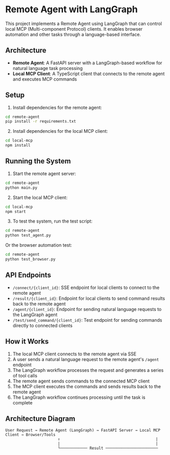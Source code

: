 # Remote Agent with LangGraph

This project implements a Remote Agent using LangGraph that can control local MCP (Multi-component Protocol) clients. It enables browser automation and other tasks through a language-based interface.

## Architecture

- **Remote Agent**: A FastAPI server with a LangGraph-based workflow for natural language task processing
- **Local MCP Client**: A TypeScript client that connects to the remote agent and executes MCP commands

## Setup

1. Install dependencies for the remote agent:

```bash
cd remote-agent
pip install -r requirements.txt
```

2. Install dependencies for the local MCP client:

```bash
cd local-mcp
npm install
```

## Running the System

1. Start the remote agent server:

```bash
cd remote-agent
python main.py
```

2. Start the local MCP client:

```bash
cd local-mcp
npm start
```

3. To test the system, run the test script:

```bash
cd remote-agent
python test_agent.py
```

Or the browser automation test:

```bash
cd remote-agent
python test_browser.py
```

## API Endpoints

- `/connect/{client_id}`: SSE endpoint for local clients to connect to the remote agent
- `/result/{client_id}`: Endpoint for local clients to send command results back to the remote agent
- `/agent/{client_id}`: Endpoint for sending natural language requests to the LangGraph agent
- `/test/send_command/{client_id}`: Test endpoint for sending commands directly to connected clients

## How it Works

1. The local MCP client connects to the remote agent via SSE
2. A user sends a natural language request to the remote agent's `/agent` endpoint
3. The LangGraph workflow processes the request and generates a series of tool calls
4. The remote agent sends commands to the connected MCP client
5. The MCP client executes the commands and sends results back to the remote agent
6. The LangGraph workflow continues processing until the task is complete

## Architecture Diagram

```
User Request → Remote Agent (LangGraph) → FastAPI Server → Local MCP Client → Browser/Tools
                       ↑                                          |
                       |                                          |
                       └──────────── Result ───────────────────────
``` 